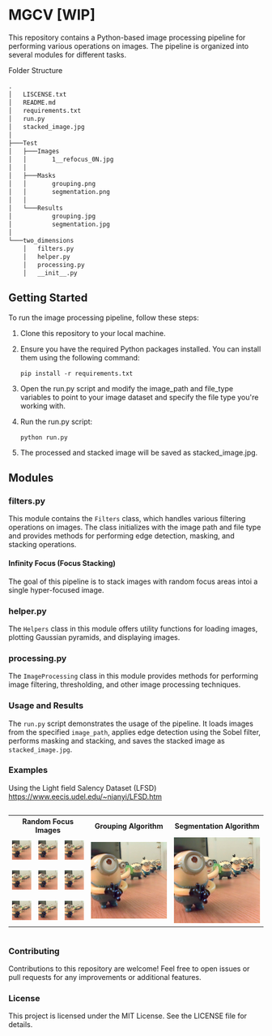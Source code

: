 # MGCV [WIP]
This repository contains a Python-based image processing pipeline for performing various operations on images. The pipeline is organized into several modules for different tasks. 

Folder Structure
```
.
│   LISCENSE.txt
│   README.md
│   requirements.txt
│   run.py
│   stacked_image.jpg
│
├───Test
│   ├───Images
│   │       1__refocus_0N.jpg
│   │       
│   ├───Masks
│   │       grouping.png
│   │       segmentation.png
│   │
│   └───Results
│           grouping.jpg
│           segmentation.jpg
│
└───two_dimensions
    │   filters.py
    │   helper.py
    │   processing.py
    │   __init__.py
```

## Getting Started

To run the image processing pipeline, follow these steps:

1. Clone this repository to your local machine.
2. Ensure you have the required Python packages installed. You can install them using the following command:
   ```
   pip install -r requirements.txt
   ```

3. Open the run.py script and modify the image_path and file_type variables to point to your image dataset and specify the file type you're working with.
4. Run the run.py script:
    ```
    python run.py
    ```
5. The processed and stacked image will be saved as stacked_image.jpg.

## Modules

### filters.py

This module contains the `Filters` class, which handles various filtering operations on images. The class initializes with the image path and file type and provides methods for performing edge detection, masking, and stacking operations.

#### Infinity Focus (Focus Stacking)
The goal of this pipeline is to stack images with random focus areas intoi a single hyper-focused image.

### helper.py

The `Helpers` class in this module offers utility functions for loading images, plotting Gaussian pyramids, and displaying images.

### processing.py

The `ImageProcessing` class in this module provides methods for performing image filtering, thresholding, and other image processing techniques.

### Usage and Results

The `run.py` script demonstrates the usage of the pipeline. It loads images from the specified `image_path`, applies edge detection using the Sobel filter, performs masking and stacking, and saves the stacked image as `stacked_image.jpg`.

### Examples

Using the Light field Salency Dataset (LFSD) 
https://www.eecis.udel.edu/~nianyi/LFSD.htm

<div style="display: flex; justify-content: center;">
  <table style="border-collapse: collapse;">
    <tr>
      <th colspan="3" style="text-align: center;"> Random Focus Images </th>
      <th colspan="1" style="text-align: center;"> Grouping Algorithm </th>
      <th colspan="1" style="text-align: center;"> Segmentation Algorithm </th>
    </tr>
    <tr>
        <td><img src=".\Test\Images\1__refocus_00.jpg" alt="Image 1" style="width: 100px;"></td>
        <td><img src=".\Test\Images\1__refocus_01.jpg" alt="Image 2" style="width: 100px;"></td>
        <td><img src=".\Test\Images\1__refocus_02.jpg" alt="Image 3" style="width: 100px;"></td>
        <td rowspan="3"><img src=".\Test\Results\grouping.jpg" alt="Resultant Image 1" style="width: 330px;"></td>
        <td rowspan="3"><img src=".\Test\Results\segmentation.jpg" alt="Resultant Image 2" style="width: 330px;"></td>
    </tr>
    <tr>
        <td><img src=".\Test\Images\1__refocus_03.jpg" alt="Image 4" style="width: 100px;"></td>
        <td><img src=".\Test\Images\1__refocus_04.jpg" alt="Image 5" style="width: 100px;"></td>
        <td><img src=".\Test\Images\1__refocus_05.jpg" alt="Image 6" style="width: 100px;"></td>
    </tr>
    <tr>
        <td><img src=".\Test\Images\1__refocus_06.jpg" alt="Image 7" style="width: 100px;"></td>
        <td><img src=".\Test\Images\1__refocus_07.jpg" alt="Image 8" style="width: 100px;"></td>
        <td><img src=".\Test\Images\1__refocus_08.jpg" alt="Image 9" style="width: 100px;"></td>
    </tr>
  </table>
</div>

### Contributing

Contributions to this repository are welcome! Feel free to open issues or pull requests for any improvements or additional features.

### License

This project is licensed under the MIT License. See the LICENSE file for details.

